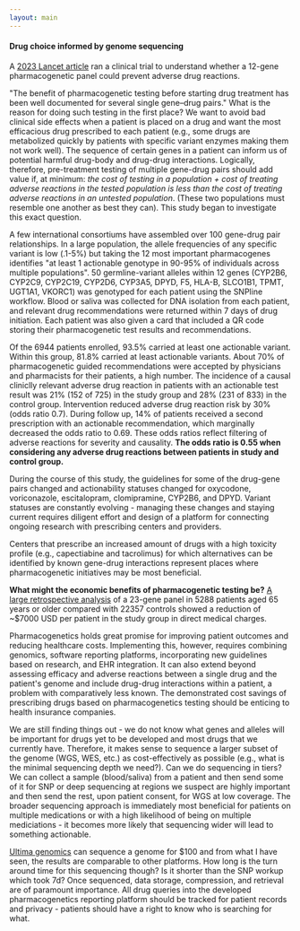 ```yaml
---
layout: main
---
```


#### Drug choice informed by genome sequencing

A [2023 Lancet article](https://www.thelancet.com/journals/lancet/article/PIIS0140-6736(22)01841-4/fulltext) ran a clinical trial to understand whether a 12-gene pharmacogenetic panel could prevent adverse drug reactions. 

"The benefit of pharmacogenetic testing before starting drug treatment has been well documented for several single gene–drug pairs." What is the reason for doing such testing in the first place? We want to avoid bad clinical side effects when a patient is placed on a drug and want the most efficacious drug prescribed to each patient (e.g., some drugs are metabolized quickly by patients with specific variant enzymes making them not work well). The sequence of certain genes in a patient can inform us of potential harmful drug-body and drug-drug interactions. Logically, therefore, pre-treatment testing of multiple gene-drug pairs should add value if, at minimum: *the cost of testing in a population + cost of treating adverse reactions in the tested population is less than the cost of treating adverse reactions in an untested population*. (These two populations must resemble one another as best they can). This study began to investigate this exact question.  

A few international consortiums have assembled over 100 gene-drug pair relationships. In a large population, the allele frequencies of any specific variant is low (.1-5%) but taking the 12 most important pharmacogenes identifies "at least 1 actionable genotype in 90-95% of individuals across multiple populations". 50 germline-variant alleles within 12 genes (CYP2B6, CYP2C9, CYP2C19, CYP2D6, CYP3A5, DPYD, F5, HLA-B, SLCO1B1, TPMT, UGT1A1, VKORC1) was genotyped for each patient using the SNPline workflow. Blood or saliva was collected for DNA isolation from each patient, and relevant drug recommendations were returned within 7 days of drug initiation. Each patient was also given a card that included a QR code storing their pharmacogenetic test results and recommendations. 

Of the 6944 patients enrolled, 93.5% carried at least one actionable variant. Within this group, 81.8% carried at least actionable variants. About 70% of pharmacogenetic guided recommendations were accepted by physicians and pharmacists for their patients, a high number. The incidence of a causal cliniclly relevant adverse drug reaction in patients with an actionable test result was 21% (152 of 725) in the study group and 28% (231 of 833) in the control group. Intervention reduced adverse drug reaction risk by 30% (odds ratio 0.7). During follow up, 14% of patients received a second prescription with an actionable recommendation, which marginally decreased the odds ratio to 0.69. These odds ratios reflect filtering of adverse reactions for severity and causality. **The odds ratio is 0.55 when considering any adverse drug reactions between patients in study and control group.**

During the course of this study, the guidelines for some of the drug-gene pairs changed and actionability statuses changed for oxycodone, voriconazole, escitalopram, clomipramine, CYP2B6, and DPYD. Variant statuses are constantly evolving - managing these changes and staying current requires diligent effort and design of a platform for connecting ongoing research with prescribing centers and providers.  

Centers that prescribe an increased amount of drugs with a high toxicity profile (e.g., capectiabine and tacrolimus) for which alternatives can be identified by known gene-drug interactions represent places where pharmacogenetic initiatives may be most beneficial.   

**What might the economic benefits of pharmacogenetic testing be?** [A large retrospective analysis](https://www.ncbi.nlm.nih.gov/pmc/articles/PMC8949247/) of a 23-gene panel in 5288 patients aged 65 years or older compared with 22357 controls showed a reduction of ~$7000 USD per patient in the study group in direct medical charges.  

Pharmacogenetics holds great promise for improving patient outcomes and reducing healthcare costs. Implementing this, however, requires combining genomics, software reporting platforms, incorporating new guidelines based on research, and EHR integration. It can also extend beyond assessing efficacy and adverse reactions between a single drug and the patient's genome and include drug-drug interactions within a patient, a problem with comparatively less known. The demonstrated cost savings of prescribing drugs based on pharmacogenetics testing should be enticing to health insurance companies.   

We are still finding things out - we do not know what genes and alleles will be important for drugs yet to be developed and most drugs that we currently have. Therefore, it makes sense to sequence a larger subset of the genome (WGS, WES, etc.) as cost-effectively as possible (e.g., what is the minimal sequencing depth we need?). Can we do sequencing in tiers? We can collect a sample (blood/saliva) from a patient and then send some of it for SNP or deep sequencing at regions we suspect are highly important and then send the rest, upon patient consent, for WGS at low coverage. The broader sequencing approach is immediately most beneficial for patients on multiple medications or with a high likelihood of being on multiple mediciations - it becomes more likely that sequencing wider will lead to something actionable.  

[Ultima genomics](https://www.ultimagenomics.com/) can sequence a genome for $100 and from what I have seen, the results are comparable to other platforms. How long is the turn around time for this sequencing though? Is it shorter than the SNP workup which took 7d? Once sequenced, data storage, compression, and retrieval are of paramount importance. All drug queries into the developed pharmacogenetics reporting platform should be tracked for patient records and privacy - patients should have a right to know who is searching for what.      

















